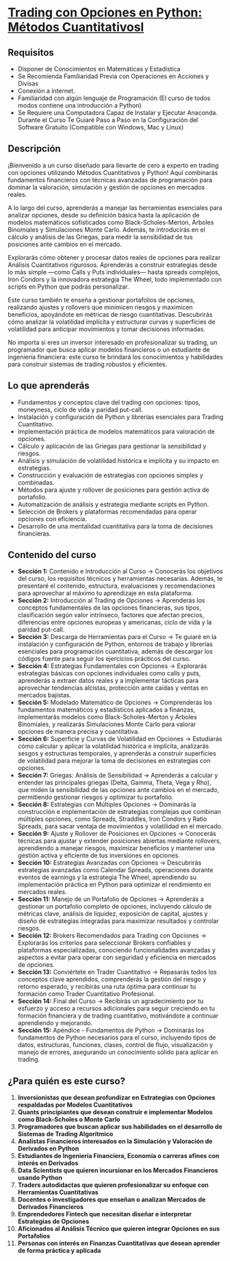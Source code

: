 # [Trading con Opciones en Python: Métodos Cuantitativosl](https://www.udemy.com/course/trading-con-opciones-en-python/)

## Requisitos

* Disponer de Conocimientos en Matemáticas y Estadística
* Se Recomienda Familiaridad Previa con Operaciones en Acciones y Divisas
* Conexión a internet.
* Familiaridad con algún lenguaje de Programación (El curso de todos modos contiene una introducción a Python)
* Se Requiere una Computadora Capaz de Instalar y Ejecutar Anaconda. Durante el Curso Te Guiaré Paso a Paso en la Configuración del Software Gratuito (Compatible con Windows, Mac y Linux)

## Descripción

¡Bienvenido a un curso diseñado para llevarte de cero a experto en trading con opciones utilizando Métodos Cuantitativos y Python! Aquí combinarás fundamentos financieros con técnicas avanzadas de programación para dominar la valoración, simulación y gestión de opciones en mercados reales.

A lo largo del curso, aprenderás a manejar las herramientas esenciales para analizar opciones, desde su definición básica hasta la aplicación de modelos matemáticos sofisticados como Black-Scholes-Merton, Árboles Binomiales y Simulaciones Monte Carlo. Además, te introducirás en el cálculo y análisis de las Griegas, para medir la sensibilidad de tus posiciones ante cambios en el mercado.

Explorarás cómo obtener y procesar datos reales de opciones para realizar Análisis Cuantitativos rigurosos. Aprenderás a construir estrategias desde lo más simple —como Calls y Puts individuales— hasta spreads complejos, Iron Condors y la innovadora estrategia The Wheel, todo implementado con scripts en Python que podrás personalizar.

Este curso también te enseña a gestionar portafolios de opciones, realizando ajustes y rollovers que minimicen riesgos y maximicen beneficios, apoyándote en métricas de riesgo cuantitativas. Descubrirás cómo analizar la volatilidad implícita y estructurar curvas y superficies de volatilidad para anticipar movimientos y tomar decisiones informadas.

No importa si eres un inversor interesado en profesionalizar su trading, un programador que busca aplicar modelos financieros o un estudiante de ingeniería financiera: este curso te brindará los conocimientos y habilidades para construir sistemas de trading robustos y eficientes.

## Lo que aprenderás

- Fundamentos y conceptos clave del trading con opciones: tipos, moneyness, ciclo de vida y paridad put-call.
- Instalación y configuración de Python y librerías esenciales para Trading Cuantitativo.
- Implementación práctica de modelos matemáticos para valoración de opciones.
- Cálculo y aplicación de las Griegas para gestionar la sensibilidad y riesgos.
- Análisis y simulación de volatilidad histórica e implícita y su impacto en estrategias.
- Construcción y evaluación de estrategias con opciones simples y combinadas.
- Métodos para ajuste y rollover de posiciones para gestión activa de portafolio.
- Automatización de análisis y estrategia mediante scripts en Python.
- Selección de Brokers y plataformas recomendadas para operar opciones con eficiencia.
- Desarrollo de una mentalidad cuantitativa para la toma de decisiones financieras.

## Contenido del curso

- **Sección 1:** Contenido e Introducción al Curso -> Conocerás los objetivos del curso, los requisitos técnicos y herramientas necesarias. Además, te presentaré el contenido, estructura, evaluaciones y recomendaciones para aprovechar al máximo tu aprendizaje en esta plataforma.
- **Sección 2:** Introducción al Trading de Opciones -> Aprenderás los conceptos fundamentales de las opciones financieras, sus tipos, clasificación según valor intrínseco, factores que afectan precios, diferencias entre opciones europeas y americanas, ciclo de vida y la paridad put-call.
- **Sección 3:** Descarga de Herramientas para el Curso -> Te guiaré en la instalación y configuración de Python, entornos de trabajo y librerías esenciales para programación cuantitativa, además de descargar los códigos fuente para seguir los ejercicios prácticos del curso.
- **Sección 4:** Estrategias Fundamentales con Opciones -> Explorarás estrategias básicas con opciones individuales como calls y puts, aprenderás a extraer datos reales y a implementar tácticas para aprovechar tendencias alcistas, protección ante caídas y ventas en mercados bajistas.
- **Sección 5:** Modelado Matemático de Opciones -> Comprenderás los fundamentos matemáticos y estadísticos aplicados a finanzas, implementarás modelos como Black-Scholes-Merton y Árboles Binomiales, y realizarás Simulaciones Monte Carlo para valorar opciones de manera precisa y cuantitativa.
- **Sección 6:** Superficie y Curvas de Volatilidad en Opciones -> Estudiarás cómo calcular y aplicar la volatilidad histórica e implícita, analizarás sesgos y estructuras temporales, y aprenderás a construir superficies de volatilidad para mejorar la toma de decisiones en estrategias con opciones.
- **Sección 7:** Griegas: Análisis de Sensibilidad -> Aprenderás a calcular y entender las principales griegas (Delta, Gamma, Theta, Vega y Rho), que miden la sensibilidad de las opciones ante cambios en el mercado, permitiendo gestionar riesgos y optimizar tu portafolio.
- **Sección 8:** Estrategias con Múltiples Opciones -> Dominarás la construcción e implementación de estrategias complejas que combinan múltiples opciones, como Spreads, Straddles, Iron Condors y Ratio Spreads, para sacar ventaja de movimientos y volatilidad en el mercado.
- **Sección 9:** Ajuste y Rollover de Posiciones en Opciones -> Conocerás técnicas para ajustar y extender posiciones abiertas mediante rollovers, aprendiendo a manejar riesgos, maximizar beneficios y mantener una gestión activa y eficiente de tus inversiones en opciones.
- **Sección 10:** Estrategias Avanzadas con Opciones -> Descubrirás estrategias avanzadas como Calendar Spreads, operaciones durante eventos de earnings y la estrategia The Wheel, aprendiendo su implementación práctica en Python para optimizar el rendimiento en mercados reales.
- **Sección 11:** Manejo de un Portafolio de Opciones -> Aprenderás a gestionar un portafolio completo de opciones, incluyendo cálculo de métricas clave, análisis de liquidez, exposición de capital, ajustes y diseño de estrategias integradas para maximizar resultados y controlar riesgos.
- **Sección 12:** Brokers Recomendados para Trading con Opciones -> Explorarás los criterios para seleccionar Brokers confiables y plataformas especializadas, conociendo funcionalidades avanzadas y aspectos a evitar para operar con seguridad y eficiencia en mercados de opciones.
- **Sección 13:** Conviértete en Trader Cuantitativo -> Repasarás todos los conceptos clave aprendidos, comprenderás la gestión del riesgo y retorno esperado, y recibirás una ruta óptima para continuar tu formación como Trader Cuantitativo Profesional.
- **Sección 14:** Final del Curso -> Recibirás un agradecimiento por tu esfuerzo y acceso a recursos adicionales para seguir creciendo en tu formación financiera y de trading cuantitativo, motivándote a continuar aprendiendo y mejorando.
- **Sección 15:** Apéndice - Fundamentos de Python -> Dominarás los fundamentos de Python necesarios para el curso, incluyendo tipos de datos, estructuras, funciones, clases, control de flujo, visualización y manejo de errores, asegurando un conocimiento sólido para aplicar en trading.

## ¿Para quién es este curso?

1. **Inversionistas que desean profundizar en Estrategias con Opciones respaldadas por Modelos Cuantitativos**
2. **Quants principiantes que desean construir e implementar Modelos como Black-Scholes o Monte Carlo**
3. **Programadores que buscan aplicar sus habilidades en el desarrollo de Sistemas de Trading Algorítmico**
4. **Analistas Financieros interesados en la Simulación y Valoración de Derivados en Python**
5. **Estudiantes de Ingeniería Financiera, Economía o carreras afines con interés en Derivados**
6. **Data Scientists que quieren incursionar en los Mercados Financieros usando Python**
7. **Traders autodidactas que quieren profesionalizar su enfoque con Herramientas Cuantitativas**
8. **Docentes o investigadores que enseñan o analizan Mercados de Derivados Financieros**
9. **Emprendedores Fintech que necesitan diseñar e interpretar Estrategias de Opciones**
10. **Aficionados al Análisis Técnico que quieren integrar Opciones en sus Portafolios**
11. **Personas con interés en Finanzas Cuantitativas que desean aprender de forma práctica y aplicada**
